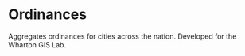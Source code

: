# Ordinances
Aggregates ordinances for cities across the nation. Developed for the Wharton GIS Lab.
